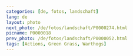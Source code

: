 ```yaml
---
categories: [de, fotos, landschaft]
lang: de
layout: photo
next_photo: /de/fotos/landschaft/P0000274.html
picname: P0000018
prev_photo: /de/fotos/landschaft/P0000052.html
tags: [Actions, Green Grass, Warthogs]
---
```

